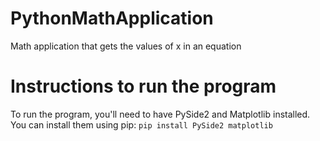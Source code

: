 # PythonMathApplication
Math application that gets the values of x in an equation

# Instructions to run the program 
To run the program, you'll need to have PySide2 and Matplotlib installed. You can install them using pip:
`pip install PySide2 matplotlib`
